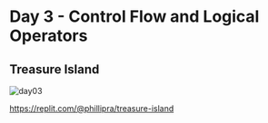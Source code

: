 # Day 3 - Control Flow and Logical Operators

## Treasure Island

![day03](https://user-images.githubusercontent.com/98851253/154179089-9bca2c5b-6a8b-449b-9cb9-c4329ba325d5.gif)

https://replit.com/@phillipra/treasure-island
